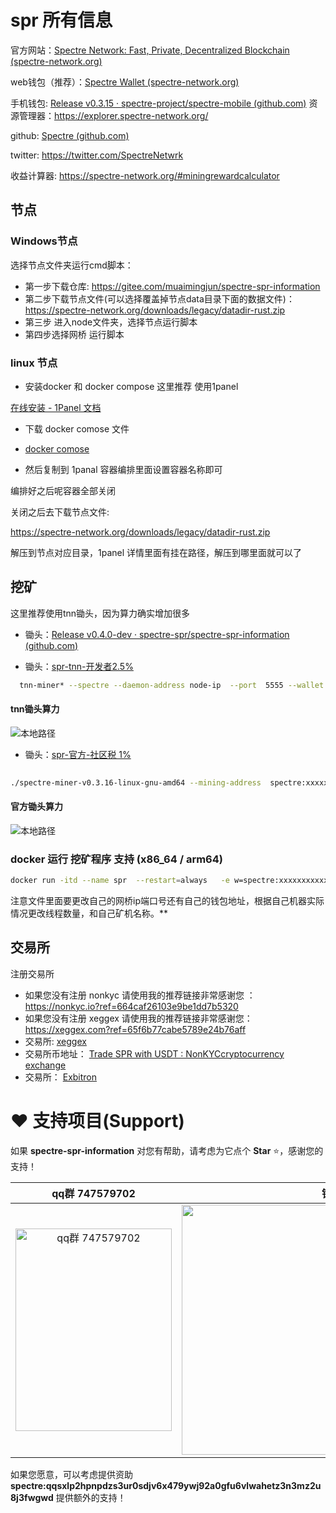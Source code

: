 # spr 所有信息

官方网站：[Spectre Network: Fast, Private, Decentralized Blockchain (spectre-network.org)](https://spectre-network.org/)

web钱包（推荐）：[Spectre Wallet (spectre-network.org)](https://wallet.spectre-network.org/)

手机钱包: [Release v0.3.15 · spectre-project/spectre-mobile (github.com)](https://github.com/spectre-project/spectre-mobile/releases) 
资源管理器：https://explorer.spectre-network.org/

github: [Spectre (github.com)](https://github.com/spectre-project)

twitter: https://twitter.com/SpectreNetwrk

收益计算器: https://spectre-network.org/#miningrewardcalculator

## 节点

### Windows节点

选择节点文件夹运行cmd脚本：

* 第一步下载仓库: https://gitee.com/muaimingjun/spectre-spr-information
* 第二步下载节点文件(可以选择覆盖掉节点data目录下面的数据文件)：https://spectre-network.org/downloads/legacy/datadir-rust.zip
* 第三步 进入node文件夹，选择节点运行脚本
* 第四步选择网桥 运行脚本

### linux 节点

*  安装docker 和 docker compose 这里推荐 使用1panel

  [在线安装 - 1Panel 文档](https://1panel.cn/docs/installation/online_installation/)

* 下载 docker comose 文件

* [docker comose](./dockers/docker-compose-bridge.yml)

* 然后复制到 1panal 容器编排里面设置容器名称即可

编排好之后呢容器全部关闭

关闭之后去下载节点文件: 

https://spectre-network.org/downloads/legacy/datadir-rust.zip

解压到节点对应目录，1panel 详情里面有挂在路径，解压到哪里面就可以了



## 挖矿

这里推荐使用tnn锄头，因为算力确实增加很多

- 锄头：[Release v0.4.0-dev · spectre-spr/spectre-spr-information (github.com)](https://github.com/spectre-spr/spectre-spr-information/releases)

- 锄头：[spr-tnn-开发者2.5%](https://gitee.com/muaimingjun/spectre-spr-information/releases)


```bash
  tnn-miner* --spectre --daemon-address node-ip  --port  5555 --wallet spectre:qxxxxxxxxxg --threads 10 --worker-name 矿工名称
```
#### tnn锄头算力

![本地路径](img/F18BE05112CD3183E527B50D6C2CCBE3.png)


- 锄头：[spr-官方-社区税 1%](https://github.com/spectre-project/spectre-miner/releases/tag/v0.3.16)

```bash
  
./spectre-miner-v0.3.16-linux-gnu-amd64 --mining-address  spectre:xxxxxxx  -s x.x.x.x -p xxxx

```
#### 官方锄头算力
![本地路径](img/4A9F4A66B14A1561F5AB9C3D45633C97.png)

  

### docker  运行 挖矿程序 支持 (x86_64 /  arm64)

```bash
docker run -itd --name spr  --restart=always   -e w=spectre:xxxxxxxxxxxxxxxxxxxxxxxx  -e s=192.168.2.3 -e p=5555 -e t=30 -e name=02 itgpt/tnn-miner:latest
```



注意文件里面要更改自己的网桥ip端口号还有自己的钱包地址，根据自己机器实际情况更改线程数量，和自己矿机名称。**

## 交易所

注册交易所

* 如果您没有注册 nonkyc 请使用我的推荐链接非常感谢您 ： https://nonkyc.io?ref=664caf26103e9be1dd7b5320
* 如果您没有注册 xeggex 请使用我的推荐链接非常感谢您：https://xeggex.com?ref=65f6b77cabe5789e24b76aff
* 交易所:  [xeggex](https://xeggex.com/market/SPR_USDT)
* 交易所币地址： [Trade SPR with USDT : NonKYCcryptocurrency exchange](https://nonkyc.io/market/SPR_USDT)
* 交易所： [Exbitron](https://exbitron.com/trade?market=SPR-USDT)






# ♥️ 支持项目\(Support\)

<p>如果 <b>spectre-spr-information</b> 对您有帮助，请考虑为它点个 <b>Star</b> ⭐，感谢您的支持！</p>
<table>
<thead>
<tr>
<th align="center">qq群 747579702 </th>
<th align="center">钱包</th>
</tr>
</thead>
<tbody><tr>
<td align="center"><img src="./img/qq.jpg" alt="qq群 747579702" height="324" width="250"></td>

<td align="center"><img src="./img/dashang.png" alt="钱包" height="400" width="480"></td>
</tr>
</tbody>
</table>
<p>如果您愿意，可以考虑提供资助 <b>spectre:qqsxlp2hpnpdzs3ur0sdjv6x479ywj92a0gfu6vlwahetz3n3mz2u8j3fwgwd</b> 提供额外的支持！</p>

